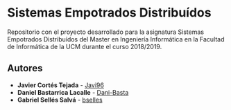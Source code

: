 # Sistemas Empotrados Distribuídos
Repositorio con el proyecto desarrollado para la asignatura Sistemas Empotrados Distribuídos del Master en Ingeniería Informática en la Facultad de Informática de la UCM durante el curso 2018/2019.

## Autores
* **Javier Cortés Tejada** - [Javi96](https://github.com/Javi96)
* **Daniel Bastarrica Lacalle** - [Dani-Basta](https://github.com/Dani-Basta)
* **Gabriel Sellés Salvá** - [bselles](https://github.com/bselles)

